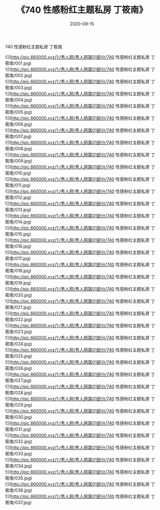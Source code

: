 ﻿---
layout: post
title:  《740 性感粉红主题私房 丁筱南》
date:   2020-09-15
img: http://pic.660000.xyz/1:/秀人网/秀人网第01部分/740 性感粉红主题私房 丁筱南/000.jpg
categories: [美女, 清纯, 唯美]
---

740 性感粉红主题私房 丁筱南

  ![](http://pic.660000.xyz/1:/秀人网/秀人网第01部分/740 性感粉红主题私房 丁筱南/001.jpg) <br> ![](http://pic.660000.xyz/1:/秀人网/秀人网第01部分/740 性感粉红主题私房 丁筱南/002.jpg) <br> ![](http://pic.660000.xyz/1:/秀人网/秀人网第01部分/740 性感粉红主题私房 丁筱南/003.jpg) <br> ![](http://pic.660000.xyz/1:/秀人网/秀人网第01部分/740 性感粉红主题私房 丁筱南/004.jpg) <br> ![](http://pic.660000.xyz/1:/秀人网/秀人网第01部分/740 性感粉红主题私房 丁筱南/005.jpg) <br> ![](http://pic.660000.xyz/1:/秀人网/秀人网第01部分/740 性感粉红主题私房 丁筱南/006.jpg) <br> ![](http://pic.660000.xyz/1:/秀人网/秀人网第01部分/740 性感粉红主题私房 丁筱南/007.jpg) <br> ![](http://pic.660000.xyz/1:/秀人网/秀人网第01部分/740 性感粉红主题私房 丁筱南/008.jpg) <br> ![](http://pic.660000.xyz/1:/秀人网/秀人网第01部分/740 性感粉红主题私房 丁筱南/009.jpg) <br> ![](http://pic.660000.xyz/1:/秀人网/秀人网第01部分/740 性感粉红主题私房 丁筱南/010.jpg) <br> ![](http://pic.660000.xyz/1:/秀人网/秀人网第01部分/740 性感粉红主题私房 丁筱南/011.jpg) <br> ![](http://pic.660000.xyz/1:/秀人网/秀人网第01部分/740 性感粉红主题私房 丁筱南/012.jpg) <br> ![](http://pic.660000.xyz/1:/秀人网/秀人网第01部分/740 性感粉红主题私房 丁筱南/013.jpg) <br> ![](http://pic.660000.xyz/1:/秀人网/秀人网第01部分/740 性感粉红主题私房 丁筱南/014.jpg) <br> ![](http://pic.660000.xyz/1:/秀人网/秀人网第01部分/740 性感粉红主题私房 丁筱南/015.jpg) <br> ![](http://pic.660000.xyz/1:/秀人网/秀人网第01部分/740 性感粉红主题私房 丁筱南/016.jpg) <br> ![](http://pic.660000.xyz/1:/秀人网/秀人网第01部分/740 性感粉红主题私房 丁筱南/017.jpg) <br> ![](http://pic.660000.xyz/1:/秀人网/秀人网第01部分/740 性感粉红主题私房 丁筱南/018.jpg) <br> ![](http://pic.660000.xyz/1:/秀人网/秀人网第01部分/740 性感粉红主题私房 丁筱南/019.jpg) <br> ![](http://pic.660000.xyz/1:/秀人网/秀人网第01部分/740 性感粉红主题私房 丁筱南/020.jpg) <br> ![](http://pic.660000.xyz/1:/秀人网/秀人网第01部分/740 性感粉红主题私房 丁筱南/021.jpg) <br> ![](http://pic.660000.xyz/1:/秀人网/秀人网第01部分/740 性感粉红主题私房 丁筱南/022.jpg) <br> ![](http://pic.660000.xyz/1:/秀人网/秀人网第01部分/740 性感粉红主题私房 丁筱南/023.jpg) <br> ![](http://pic.660000.xyz/1:/秀人网/秀人网第01部分/740 性感粉红主题私房 丁筱南/024.jpg) <br> ![](http://pic.660000.xyz/1:/秀人网/秀人网第01部分/740 性感粉红主题私房 丁筱南/025.jpg) <br> ![](http://pic.660000.xyz/1:/秀人网/秀人网第01部分/740 性感粉红主题私房 丁筱南/026.jpg) <br> ![](http://pic.660000.xyz/1:/秀人网/秀人网第01部分/740 性感粉红主题私房 丁筱南/027.jpg) <br> ![](http://pic.660000.xyz/1:/秀人网/秀人网第01部分/740 性感粉红主题私房 丁筱南/028.jpg) <br> ![](http://pic.660000.xyz/1:/秀人网/秀人网第01部分/740 性感粉红主题私房 丁筱南/029.jpg) <br> ![](http://pic.660000.xyz/1:/秀人网/秀人网第01部分/740 性感粉红主题私房 丁筱南/030.jpg) <br> ![](http://pic.660000.xyz/1:/秀人网/秀人网第01部分/740 性感粉红主题私房 丁筱南/031.jpg) <br> ![](http://pic.660000.xyz/1:/秀人网/秀人网第01部分/740 性感粉红主题私房 丁筱南/032.jpg) <br> ![](http://pic.660000.xyz/1:/秀人网/秀人网第01部分/740 性感粉红主题私房 丁筱南/033.jpg) <br> ![](http://pic.660000.xyz/1:/秀人网/秀人网第01部分/740 性感粉红主题私房 丁筱南/034.jpg) <br> ![](http://pic.660000.xyz/1:/秀人网/秀人网第01部分/740 性感粉红主题私房 丁筱南/035.jpg) <br> ![](http://pic.660000.xyz/1:/秀人网/秀人网第01部分/740 性感粉红主题私房 丁筱南/036.jpg) <br> ![](http://pic.660000.xyz/1:/秀人网/秀人网第01部分/740 性感粉红主题私房 丁筱南/037.jpg) <br>